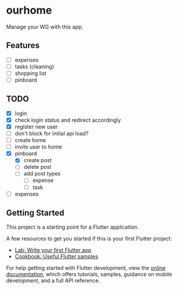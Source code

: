 # ourhome

Manage your WG with this app.

## Features

- [ ] expenses
- [ ] tasks (cleaning)
- [ ] shopping list
- [ ] pinboard

## TODO

- [x] login
- [x] check login status and redirect accordingly
- [x] register new user
- [ ] don't block for initial api load?
- [ ] create home
- [ ] invite user to home
- [x] pinboard
  - [x] create post
  - [ ] delete post
  - [ ] add post types
    - [ ] expense
    - [ ] task
- [ ] expenses

## Getting Started

This project is a starting point for a Flutter application.

A few resources to get you started if this is your first Flutter project:

- [Lab: Write your first Flutter app](https://docs.flutter.dev/get-started/codelab)
- [Cookbook: Useful Flutter samples](https://docs.flutter.dev/cookbook)

For help getting started with Flutter development, view the
[online documentation](https://docs.flutter.dev/), which offers tutorials,
samples, guidance on mobile development, and a full API reference.
